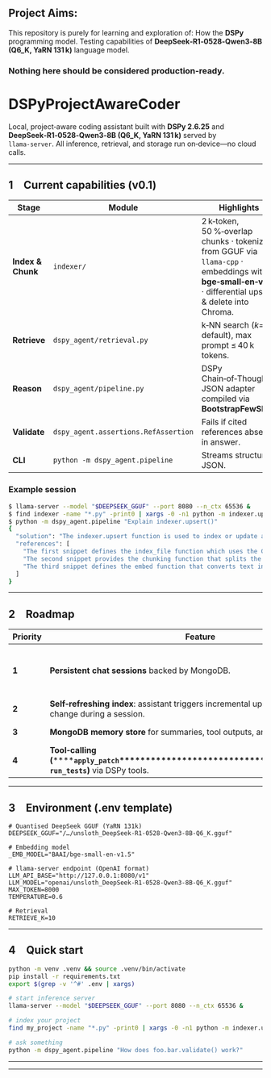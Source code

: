 ## Project Aims:

This repository is purely for learning and exploration of: 
How the **DSPy** programming model. 
Testing capabilities of **DeepSeek‑R1‑0528‑Qwen3‑8B (Q6\_K, YaRN 131 k)** language model.

### Nothing here should be considered production‑ready.

# DSPyProjectAwareCoder

Local, project‑aware coding assistant built with **DSPy 2.6.25** and **DeepSeek‑R1‑0528‑Qwen3‑8B (Q6\_K, YaRN 131 k)** served by `llama‑server`.  All inference, retrieval, and storage run on‑device—no cloud calls.

---

## 1 Current capabilities (v0.1)

| Stage             | Module                               | Highlights                                                                                                                                               |
| ----------------- | ------------------------------------ | -------------------------------------------------------------------------------------------------------------------------------------------------------- |
| **Index & Chunk** | `indexer/`                           | 2 k‑token, 50 %‑overlap chunks · tokenizer from GGUF via `llama‑cpp` · embeddings with **bge‑small‑en‑v1.5** · differential upsert & delete into Chroma. |
| **Retrieve**      | `dspy_agent/retrieval.py`            | k‑NN search (*k=10* default), max prompt ≤ 40 k tokens.                                                                                                  |
| **Reason**        | `dspy_agent/pipeline.py`             | DSPy Chain‑of‑Thought + JSON adapter compiled via **BootstrapFewShot**.                                                                                  |
| **Validate**      | `dspy_agent.assertions.RefAssertion` | Fails if cited references absent in answer.                                                                                                              |
| **CLI**           | `python ‑m dspy_agent.pipeline`      | Streams structured JSON.                                                                                                                                 |

### Example session

```bash
$ llama-server --model "$DEEPSEEK_GGUF" --port 8080 --n_ctx 65536 &
$ find indexer -name "*.py" -print0 | xargs -0 -n1 python -m indexer.upsert
$ python -m dspy_agent.pipeline "Explain indexer.upsert()"
{
  "solution": "The indexer.upsert function is used to index or update a file within the ChromaDB collection. It works by reading the file, splitting it into chunks, generating embeddings for the chunks, and then using the ChromaDB collection's upsert method to insert new chunks or update existing ones. Additionally, it deletes chunks that are no longer present in the file to keep the database consistent. The function is defined in the first snippet and relies on the chunking and embedding functions from the other snippets.",
  "references": [
    "The first snippet defines the index_file function which uses the COL.upsert method to update the ChromaDB collection with new embeddings and documents, while also deleting outdated ones.",
    "The second snippet provides the chunking function that splits the file content into manageable pieces and computes their sha256 hashes for tracking.",
    "The third snippet defines the embed function that converts text into vectors using a SentenceTransformer model, which is used in the upsert operation."
  ]
}
```

---

## 2 Roadmap

| Priority | Feature                                                                                                                                                                                                                                           | Purpose                                                               |
| -------- | ------------------------------------------------------------------------------------------------------------------------------------------------------------------------------------------------------------------------------------------------- | --------------------------------------------------------------------- |
| **1**    | **Persistent chat sessions** backed by MongoDB.                                                                                                                                                                                                   | Maintain dialogue context without rerunning full pipeline every turn. |
| **2**    | **Self‑refreshing index**: assistant triggers incremental upserts when files change during a session.                                                                                                                                             | Keeps retrieval in sync live.                                         |
| **3**    | **MongoDB memory store** for summaries, tool outputs, and long‑term notes.                                                                                                                                                                        | Enables iterative design loops.                                       |
| **4**    | **Tool‑calling (********`apply_patch`****\*\*\*\*\*\*\*\*\*\*\*\*\*\*\*\*\*\*\*\*\*\*\*\*\*\*\*\*\*\*\*\*\*\*\*\*\*\*\*\*, ********************************************`run_tests`********************************************)** via DSPy tools. | Move from Q\&A to active pair‑programming.                            |

---

## 3 Environment (.env template)

```dotenv
# Quantised DeepSeek GGUF (YaRN 131k)
DEEPSEEK_GGUF="/…/unsloth_DeepSeek-R1-0528-Qwen3-8B-Q6_K.gguf"

# Embedding model
_EMB_MODEL="BAAI/bge-small-en-v1.5"

# llama‑server endpoint (OpenAI format)
LLM_API_BASE="http://127.0.0.1:8080/v1"
LLM_MODEL="openai/unsloth_DeepSeek-R1-0528-Qwen3-8B-Q6_K.gguf"
MAX_TOKEN=8000
TEMPERATURE=0.6

# Retrieval
RETRIEVE_K=10
```

---

## 4 Quick start

```bash
python -m venv .venv && source .venv/bin/activate
pip install -r requirements.txt
export $(grep -v '^#' .env | xargs)

# start inference server
llama-server --model "$DEEPSEEK_GGUF" --port 8080 --n_ctx 65536 &

# index your project
find my_project -name "*.py" -print0 | xargs -0 -n1 python -m indexer.upsert

# ask something
python -m dspy_agent.pipeline "How does foo.bar.validate() work?"
```

---

---


